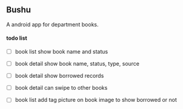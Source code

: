 ## Bushu
A android app for department books.

#### todo list
- [ ] book list show book name and status
- [ ] book detail show book name, status, type, source
- [ ] book detail show borrowed records
- [ ] book detail can swipe to other books
- [ ] book list add tag picture on book image to show borrowed or not


